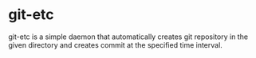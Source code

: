 git-etc
=======

git-etc is a simple daemon that automatically creates git repository in the given directory and creates commit at the specified time interval.
